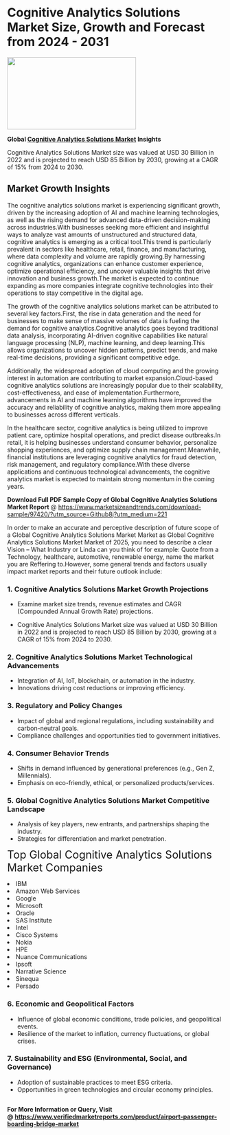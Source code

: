 <H1>Cognitive Analytics Solutions Market Size, Growth and Forecast from 2024 - 2031</H1><img class="aligncenter size-medium wp-image-584254" src="https://thirdeyenews.in/wp-content/uploads/2024/09/Global-Market-Research-300x168.jpeg" alt="" width="300" height="168" /><p><strong>Global&nbsp;<a href="https://www.marketsizeandtrends.com/download-sample/97420/?utm_source=Github8j?utm_medium=221">Cognitive Analytics Solutions Market</a> Insights</strong></p><p>Cognitive Analytics Solutions Market size was valued at USD 30 Billion in 2022 and is projected to reach USD 85 Billion by 2030, growing at a CAGR of 15% from 2024 to 2030.</p><p><h2>Market Growth Insights</h2> <p>The cognitive analytics solutions market is experiencing significant growth, driven by the increasing adoption of AI and machine learning technologies, as well as the rising demand for advanced data-driven decision-making across industries.With businesses seeking more efficient and insightful ways to analyze vast amounts of unstructured and structured data, cognitive analytics is emerging as a critical tool.This trend is particularly prevalent in sectors like healthcare, retail, finance, and manufacturing, where data complexity and volume are rapidly growing.By harnessing cognitive analytics, organizations can enhance customer experience, optimize operational efficiency, and uncover valuable insights that drive innovation and business growth.The market is expected to continue expanding as more companies integrate cognitive technologies into their operations to stay competitive in the digital age.</p> <p>The growth of the cognitive analytics solutions market can be attributed to several key factors.First, the rise in data generation and the need for businesses to make sense of massive volumes of data is fueling the demand for cognitive analytics.Cognitive analytics goes beyond traditional data analysis, incorporating AI-driven cognitive capabilities like natural language processing (NLP), machine learning, and deep learning.This allows organizations to uncover hidden patterns, predict trends, and make real-time decisions, providing a significant competitive edge.</p> <p>Additionally, the widespread adoption of cloud computing and the growing interest in automation are contributing to market expansion.Cloud-based cognitive analytics solutions are increasingly popular due to their scalability, cost-effectiveness, and ease of implementation.Furthermore, advancements in AI and machine learning algorithms have improved the accuracy and reliability of cognitive analytics, making them more appealing to businesses across different verticals.</p> <p>In the healthcare sector, cognitive analytics is being utilized to improve patient care, optimize hospital operations, and predict disease outbreaks.In retail, it is helping businesses understand consumer behavior, personalize shopping experiences, and optimize supply chain management.Meanwhile, financial institutions are leveraging cognitive analytics for fraud detection, risk management, and regulatory compliance.With these diverse applications and continuous technological advancements, the cognitive analytics market is expected to maintain strong momentum in the coming years.</p> <p><span class=""><strong>Download Full PDF Sample Copy of Global Cognitive Analytics Solutions Market Report</strong> @ <a href="https://www.marketsizeandtrends.com/download-sample/97420/?utm_source=Github8j?utm_medium=221" target="_blank">https://www.marketsizeandtrends.com/download-sample/97420/?utm_source=Github8j?utm_medium=221</a></span></p><p>In order to make an accurate and perceptive description of future scope of a Global&nbsp;Cognitive Analytics Solutions Market Market as Global&nbsp;Cognitive Analytics Solutions Market Market of 2025, you need to describe a clear Vision &ndash; What Industry or Linda can you think of for example: Quote from a Technology, healthcare, automotive, renewable energy, name the market you are Reffering to.However, some general trends and factors usually impact market reports and their future outlook include:</p><h3>1.&nbsp;<strong>Cognitive Analytics Solutions Market Growth Projections</strong></h3><ul><li>Examine market size trends, revenue estimates and CAGR (Compounded Annual Growth Rate) projections.</li><li><p>Cognitive Analytics Solutions Market size was valued at USD 30 Billion in 2022 and is projected to reach USD 85 Billion by 2030, growing at a CAGR of 15% from 2024 to 2030.</p></li></ul><h3>2.&nbsp;<strong>Cognitive Analytics Solutions Market Technological Advancements</strong></h3><ul><li>Integration of AI, IoT, blockchain, or automation in the industry.</li><li>Innovations driving cost reductions or improving efficiency.</li></ul><h3>3.&nbsp;<strong>Regulatory and Policy Changes</strong></h3><ul><li>Impact of global and regional regulations, including sustainability and carbon-neutral goals.</li><li>Compliance challenges and opportunities tied to government initiatives.</li></ul><h3>4.&nbsp;<strong>Consumer Behavior Trends</strong></h3><ul><li>Shifts in demand influenced by generational preferences (e.g., Gen Z, Millennials).</li><li>Emphasis on eco-friendly, ethical, or personalized products/services.</li></ul><h3>5.&nbsp;<strong>Global Cognitive Analytics Solutions Market Competitive Landscape</strong></h3><ul><li>Analysis of key players, new entrants, and partnerships shaping the industry.</li><li>Strategies for differentiation and market penetration.</li></ul><p data-pm-slice="1 1 []"><span style="color: inherit; font-family: inherit; font-size: 25px;">Top Global Cognitive Analytics Solutions Market Companies</span></p><div class="" data-test-id=""><p><li>IBM</li><li> Amazon Web Services</li><li> Google</li><li> Microsoft</li><li> Oracle</li><li> SAS Institute</li><li> Intel</li><li> Cisco Systems</li><li> Nokia</li><li> HPE</li><li> Nuance Communications</li><li> Ipsoft</li><li> Narrative Science</li><li> Sinequa</li><li> Persado</li></p></div><h3>6.&nbsp;<strong>Economic and Geopolitical Factors</strong></h3><ul><li>Influence of global economic conditions, trade policies, and geopolitical events.</li><li>Resilience of the market to inflation, currency fluctuations, or global crises.</li></ul><h3>7.&nbsp;<strong>Sustainability and ESG (Environmental, Social, and Governance)</strong></h3><ul><li>Adoption of sustainable practices to meet ESG criteria.</li><li>Opportunities in green technologies and circular economy principles.</li></ul><h2><strong style="font-size: 14px;">For More Information or Query, Visit @&nbsp;</strong><a style="background-color: #ffffff; font-size: 14px;" href="https://www.marketsizeandtrends.com/report/cognitive-analytics-solutions-market/" target="_blank">https://www.verifiedmarketreports.com/product/airport-passenger-boarding-bridge-market</a></h2>